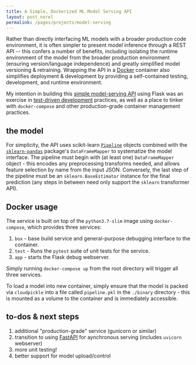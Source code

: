 ```yaml
---
title: A Simple, Dockerized ML Model Serving API
layout: post_norel
permalink: /pages/projects/model-serving
---
```


Rather than directly interfacing ML models with a broader production code
environment, it is often simpler to present model inference through a REST
API -- this confers a number of benefits, including isolating the runtime
environment of the model from the broader production
environment (ensuring version/language independence) and greatly simplified
model versioning & retraining.  Wrapping the API in a
[Docker](https://www.docker.com/) container also simplifies deployment &
development by providing a self-contained testing, development, and runtime
environment.

My intention in building this [simple model-serving API](https://github.com/jrwalk/model-serving)
using Flask was an exercise in [test-driven development](https://en.wikipedia.org/wiki/Test-driven_development)
practices, as well as a place to tinker with `docker-compose` and other
production-grade container management practices.

## the model

For simplicity, the API uses scikit-learn [`Pipeline`](https://scikit-learn.org/stable/modules/generated/sklearn.pipeline.Pipeline.html)
objects combined with the [`sklearn-pandas`](https://github.com/scikit-learn-contrib/sklearn-pandas)
package's `DataFrameMapper` to systematize the model interface.  The pipeline
must begin with (at least one) `DataFrameMapper` object - this encodes any
preprocessing transforms needed, and allows feature selection by name from the
input JSON.  Conversely, the last step of the pipeline must be an
`sklearn.BaseEstimator` instance for the final prediction (any steps in between
need only support the `sklearn` transformer API).

## Docker usage

The service is built on top of the `python3.7-slim` image using `docker-compose`, which provides three services:

1. `box` - base build service and general-purpose debugging interface to
the container.
2. `test` - Runs the `pytest` suite of unit tests for the service.
3. `app` - starts the Flask debug webserver.

Simply running `docker-compose up` from the root directory will trigger all three services.

To load a model into new container, simply ensure that the model is packed via
`cloudpickle` into a file called `pipeline.pkl` in the `./binary` directory - this is mounted as a volume to the container and is immediately accessible.

## to-dos & next steps

1. additional "production-grade" service (gunicorn or similar)
2. transition to using [FastAPI](https://fastapi.tiangolo.com/) for
aynchronous serving (includes `uvicorn` webserver)
3. more unit testing!
4. better support for model upload/control
